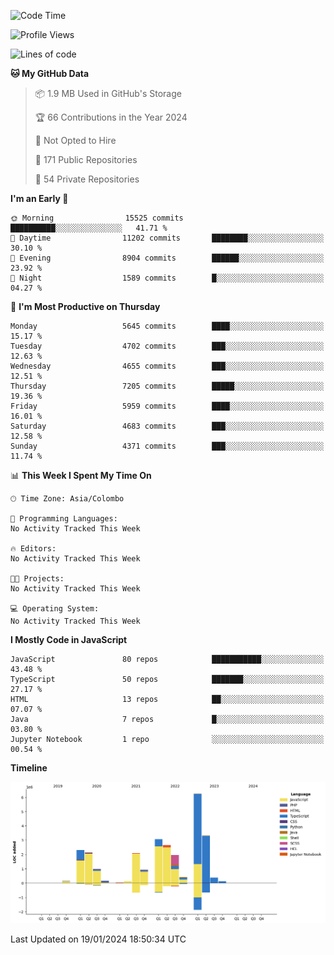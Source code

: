 
<!--START_SECTION:waka-->
![Code Time](http://img.shields.io/badge/Code%20Time-1%2C461%20hrs%2028%20mins-blue)

![Profile Views](http://img.shields.io/badge/Profile%20Views-0-blue)

![Lines of code](https://img.shields.io/badge/From%20Hello%20World%20I%27ve%20Written-27.0%20million%20lines%20of%20code-blue)

**🐱 My GitHub Data** 

> 📦 1.9 MB Used in GitHub's Storage 
 > 
> 🏆 66 Contributions in the Year 2024
 > 
> 🚫 Not Opted to Hire
 > 
> 📜 171 Public Repositories 
 > 
> 🔑 54 Private Repositories 
 > 
**I'm an Early 🐤** 

```text
🌞 Morning                15525 commits       ██████████░░░░░░░░░░░░░░░   41.71 % 
🌆 Daytime                11202 commits       ████████░░░░░░░░░░░░░░░░░   30.10 % 
🌃 Evening                8904 commits        ██████░░░░░░░░░░░░░░░░░░░   23.92 % 
🌙 Night                  1589 commits        █░░░░░░░░░░░░░░░░░░░░░░░░   04.27 % 
```
📅 **I'm Most Productive on Thursday** 

```text
Monday                   5645 commits        ████░░░░░░░░░░░░░░░░░░░░░   15.17 % 
Tuesday                  4702 commits        ███░░░░░░░░░░░░░░░░░░░░░░   12.63 % 
Wednesday                4655 commits        ███░░░░░░░░░░░░░░░░░░░░░░   12.51 % 
Thursday                 7205 commits        █████░░░░░░░░░░░░░░░░░░░░   19.36 % 
Friday                   5959 commits        ████░░░░░░░░░░░░░░░░░░░░░   16.01 % 
Saturday                 4683 commits        ███░░░░░░░░░░░░░░░░░░░░░░   12.58 % 
Sunday                   4371 commits        ███░░░░░░░░░░░░░░░░░░░░░░   11.74 % 
```


📊 **This Week I Spent My Time On** 

```text
🕑︎ Time Zone: Asia/Colombo

💬 Programming Languages: 
No Activity Tracked This Week

🔥 Editors: 
No Activity Tracked This Week

🐱‍💻 Projects: 
No Activity Tracked This Week

💻 Operating System: 
No Activity Tracked This Week
```

**I Mostly Code in JavaScript** 

```text
JavaScript               80 repos            ███████████░░░░░░░░░░░░░░   43.48 % 
TypeScript               50 repos            ███████░░░░░░░░░░░░░░░░░░   27.17 % 
HTML                     13 repos            ██░░░░░░░░░░░░░░░░░░░░░░░   07.07 % 
Java                     7 repos             █░░░░░░░░░░░░░░░░░░░░░░░░   03.80 % 
Jupyter Notebook         1 repo              ░░░░░░░░░░░░░░░░░░░░░░░░░   00.54 % 
```



**Timeline**

![Lines of Code chart](https://raw.githubusercontent.com/ccweerasinghe1994/ccweerasinghe1994/master/assets/bar_graph.png)


 Last Updated on 19/01/2024 18:50:34 UTC
<!--END_SECTION:waka-->
